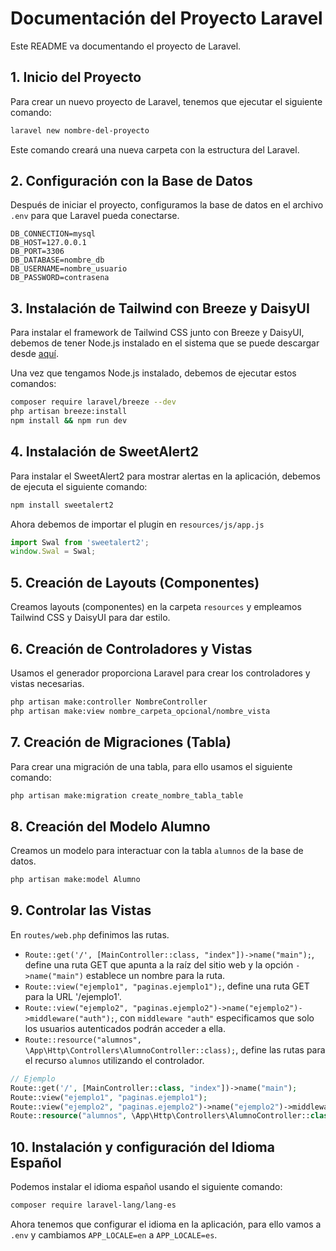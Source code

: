 # Documentación del Proyecto Laravel

Este README va documentando el proyecto de Laravel.

## 1. Inicio del Proyecto

Para crear un nuevo proyecto de Laravel, tenemos que ejecutar el siguiente comando:

```bash
laravel new nombre-del-proyecto
```

Este comando creará una nueva carpeta con la estructura del Laravel.

## 2. Configuración con la Base de Datos

Después de iniciar el proyecto, configuramos la base de datos en el archivo `.env` para que Laravel pueda conectarse.

```dotenv
DB_CONNECTION=mysql
DB_HOST=127.0.0.1
DB_PORT=3306
DB_DATABASE=nombre_db
DB_USERNAME=nombre_usuario
DB_PASSWORD=contrasena
```
## 3. Instalación de Tailwind con Breeze y DaisyUI

Para instalar el framework de Tailwind CSS junto con Breeze y DaisyUI, debemos de tener Node.js instalado en el sistema que se puede descargar desde [aquí](https://nodejs.org/en/).

Una vez que tengamos Node.js instalado, debemos de ejecutar estos comandos:

```bash
composer require laravel/breeze --dev
php artisan breeze:install
npm install && npm run dev
```

## 4. Instalación de SweetAlert2

Para instalar el SweetAlert2 para mostrar alertas en la aplicación, debemos de ejecuta el siguiente comando:

```bash
npm install sweetalert2
```

Ahora debemos de importar el plugin en `resources/js/app.js`

```javascript
import Swal from 'sweetalert2';
window.Swal = Swal;
```

## 5. Creación de Layouts (Componentes)

Creamos layouts (componentes) en la carpeta `resources` y empleamos Tailwind CSS y DaisyUI para dar estilo.

## 6. Creación de Controladores y Vistas

Usamos el generador proporciona Laravel para crear los controladores y vistas necesarias.

```bash
php artisan make:controller NombreController
php artisan make:view nombre_carpeta_opcional/nombre_vista
```

## 7. Creación de Migraciones (Tabla)

Para crear una migración de una tabla, para ello usamos el siguiente comando:

```bash
php artisan make:migration create_nombre_tabla_table
```

## 8. Creación del Modelo Alumno

Creamos un modelo para interactuar con la tabla `alumnos` de la base de datos.

```bash
php artisan make:model Alumno
```

## 9. Controlar las Vistas

En `routes/web.php` definimos las rutas.

- `Route::get('/', [MainController::class, "index"])->name("main");`, define una ruta GET que apunta a la raíz del sitio web y la opción `->name("main")` establece un nombre para la ruta.
- `Route::view("ejemplo1", "paginas.ejemplo1");`, define una ruta GET para la URL '/ejemplo1'.
- `Route::view("ejemplo2", "paginas.ejemplo2")->name("ejemplo2")->middleware("auth");`, con `middleware "auth"` especificamos que solo los usuarios autenticados podrán acceder a ella.
- `Route::resource("alumnos", \App\Http\Controllers\AlumnoController::class);`, define las rutas para el recurso `alumnos` utilizando el controlador.

```php
// Ejemplo
Route::get('/', [MainController::class, "index"])->name("main");
Route::view("ejemplo1", "paginas.ejemplo1");
Route::view("ejemplo2", "paginas.ejemplo2")->name("ejemplo2")->middleware("auth");
Route::resource("alumnos", \App\Http\Controllers\AlumnoController::class);
```
## 10. Instalación y configuración del Idioma Español

Podemos instalar el idioma español usando el siguiente comando:

```bash
composer require laravel-lang/lang-es
```

Ahora tenemos que configurar el idioma en la aplicación, para ello vamos a `.env` y cambiamos `APP_LOCALE=en` a `APP_LOCALE=es`.
